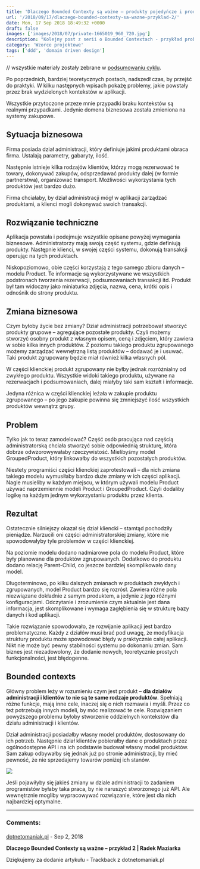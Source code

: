```yaml
---
title: 'Dlaczego Bounded Contexty są ważne – produkty pojedyńcze i produkty grupowe'
url: '/2018/09/17/dlaczego-bounded-contexty-sa-wazne-przyklad-2/'
date: Mon, 17 Sep 2018 18:49:32 +0000
draft: false
images: ['images/2018/07/private-1665019_960_720.jpg']
description: "Kolejny post z serii o Bounded Contextach - przykład problemów, gdy nie używamy kontekstów w naszych aplikacjach."
category: 'Wzorce projektowe'
tags: ['ddd', 'domain driven design']
---
```


 // wszystkie materiały zostały zebrane w [podsumowaniu cyklu](/2018/07/16/dlaczego-bounded-contexty-sa-wazne-podsumowanie/).

Po poprzednich, bardziej teoretycznych postach, nadszedł czas, by przejść do praktyki. W kilku następnych wpisach pokażę problemy, jakie powstały przez brak wydzielonych kontekstów w aplikacji.

Wszystkie przytoczone przeze mnie przypadki braku kontekstów są realnymi przypadkami. Jedynie domena biznesowa została zmieniona na systemy zakupowe.

## Sytuacja biznesowa

Firma posiada dział administracji, który definiuje jakimi produktami obraca firma. Ustalają parametry, gabaryty, ilość.

Następnie istnieje kilka rodzajów klientów, którzy mogą rezerwować te towary, dokonywać zakupów, odsprzedawać produkty dalej (w formie partnerstwa), organizować transport. Możliwości wykorzystania tych produktów jest bardzo dużo.

Firma chciałaby, by dział administracji mógł w aplikacji zarządzać produktami, a klienci mogli dokonywać swoich transakcji.

## Rozwiązanie techniczne

Aplikacja powstała i podejmuje wszystkie opisane powyżej wymagania biznesowe. Administratorzy mają swoją część systemu, gdzie definiują produkty. Następnie klienci, w swojej części systemu, dokonują transakcji operując na tych produktach.

Niskopoziomowo, obie części korzystają z tego samego zbioru danych – modelu Product. Te informacje są wykorzystywane we wszystkich podstronach tworzenia rezerwacji, podsumowaniach transakcji itd. Produkt był tam widoczny jako miniaturka zdjęcia, nazwa, cena, krótki opis i odnośnik do strony produktu.

## Zmiana biznesowa

Czym byłoby życie bez zmiany? Dział administracji potrzebował stworzyć produkty grupowe – agregujące pozostałe produkty. Czyli możemy stworzyć osobny produkt z własnym opisem, ceną i zdjęciem, który zawiera w sobie kilka innych produktów. Z poziomu takiego produktu zgrupowanego możemy zarządzać wewnętrzną listą produktów – dodawać je i usuwać. Taki produkt zgrupowany będzie miał również kilka własnych pól.

W części klienckiej produkt zgrupowany nie byłby jednak rozróżnialny od zwykłego produktu. Wszystkie widoki takiego produktu, używane na rezerwacjach i podsumowaniach, dalej miałyby taki sam kształt i informacje.

Jedyna różnica w części klienckiej leżała w zakupie produktu zgrupowanego – po jego zakupie powinna się zmniejszyć ilość wszystkich produktów wewnątrz grupy.

## Problem

Tylko jak to teraz zamodelować? Część osób pracująca nad częścią administratorską chciała stworzyć sobie odpowiednią strukturę, która dobrze odwzorowywałaby rzeczywistość. Mielibyśmy model GroupedProduct, który linkowałby do wszystkich pozostałych produktów.

Niestety programiści części klienckiej zaprotestowali – dla nich zmiana takiego modelu wymusiłaby bardzo duże zmiany w ich części aplikacji. Nagle musieliby w każdym miejscu, w którym używali modelu Product używać naprzemiennie modeli Product i GroupedProduct. Czyli dodaliby logikę na każdym jednym wykorzystaniu produktu przez klienta.

## Rezultat

Ostatecznie silniejszy okazał się dział kliencki – stamtąd pochodziły pieniądze. Narzucili oni części administratorskiej zmiany, które nie spowodowałyby tyle problemów w części klienckiej.

Na poziomie modelu dodano nadmiarowe pola do modelu Product, które były planowane dla produktów zgrupowanych. Dodatkowo do produktu dodano relację Parent-Child, co jeszcze bardziej skomplikowało dany model.

Długoterminowo, po kilku dalszych zmianach w produktach zwykłych i zgrupowanych, model Product bardzo się rozrósł. Zawiera różne pola niezwiązane dokładnie z samym produktem, a jedynie z jego różnymi konfiguracjami. Odczytanie i zrozumienie czym aktualnie jest dana informacja, jest skomplikowane i wymaga zagłębienia się w strukturę bazy danych i kod aplikacji.

Takie rozwiązanie spowodowało, że rozwijanie aplikacji jest bardzo problematyczne. Każdy z działów musi brać pod uwagę, że modyfikacja struktury produktu może spowodować błędy w praktycznie całej aplikacji. Nikt nie może być pewny stabilności systemu po dokonaniu zmian. Sam biznes jest niezadowolony, że dodanie nowych, teoretycznie prostych funkcjonalności, jest błędogenne.

## Bounded contexts

Główny problem leży w rozumieniu czym jest produkt – **dla działów administracji i klientów to nie są te same rodzaje produktów**. Spełniają różne funkcje, mają inne cele, inaczej się o nich rozmawia i myśli. Przez co też potrzebują innych modeli, by móc realizować te cele. Rozwiązaniem powyższego problemu byłoby stworzenie oddzielnych kontekstów dla działu administracji i klientów.

Dział administracji posiadałby własny model produktów, dostosowany do ich potrzeb. Następnie dział klientów pobierałby dane o produktach przez ogólnodostępne API i na ich podstawie budował własny model produktów. Sam zakup odbywałby się jednak już po stronie administracji, by mieć pewność, że nie sprzedajemy towarów poniżej ich stanów.

[![](/images/2018/09/POWERPNT_2018-09-17_21-33-09.png)](/images/2018/09/POWERPNT_2018-09-17_21-33-09.png)

Jeśli pojawiłyby się jakieś zmiany w dziale administracji to zadaniem programistów byłaby taka praca, by nie naruszyć stworzonego już API. Ale wewnętrznie mogliby wypracowywać rozwiązanie, które jest dla nich najbardziej optymalne.

---
### Comments:
#### 
[dotnetomaniak.pl](https://dotnetomaniak.pl/Dlaczego-Bounded-Contexty-sa-wazne-przyklad-2-Radek-Maziarka "") - <time datetime="2018-09-18 08:21:52">Sep 2, 2018</time>

**Dlaczego Bounded Contexty są ważne – przykład 2 | Radek Maziarka**

Dziękujemy za dodanie artykułu - Trackback z dotnetomaniak.pl
